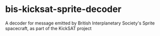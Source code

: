 bis-kicksat-sprite-decoder
==========================

A decoder for message emitted by British Interplanetary Society's Sprite spacecraft, as part of the KickSAT project
